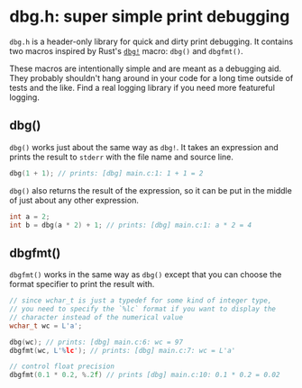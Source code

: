 # dbg.h: super simple print debugging

`dbg.h` is a header-only library for quick and dirty print debugging. It contains two macros inspired by Rust's [`dbg!`](https://doc.rust-lang.org/std/macro.dbg.html) macro: `dbg()` and `dbgfmt()`.

These macros are intentionally simple and are meant as a debugging aid. They probably shouldn't hang around in your code for a long time outside of tests and the like. Find a real logging library if you need more featureful logging.

## dbg()

`dbg()` works just about the same way as `dbg!`. It takes an expression and prints the result to `stderr` with the file name and source line.

```c
dbg(1 + 1); // prints: [dbg] main.c:1: 1 + 1 = 2
```

`dbg()` also returns the result of the expression, so it can be put in the middle of just about any other expression.

```c
int a = 2;
int b = dbg(a * 2) + 1; // prints: [dbg] main.c:1: a * 2 = 4
```

## dbgfmt()

`dbgfmt()` works in the same way as `dbg()` except that you can choose the format specifier to print the result with.

```c
// since wchar_t is just a typedef for some kind of integer type,
// you need to specify the `%lc` format if you want to display the
// character instead of the numerical value
wchar_t wc = L'a';

dbg(wc); // prints: [dbg] main.c:6: wc = 97
dbgfmt(wc, L'%lc'); // prints: [dbg] main.c:7: wc = L'a'

// control float precision
dbgfmt(0.1 * 0.2, %.2f) // prints [dbg] main.c:10: 0.1 * 0.2 = 0.02 
```

